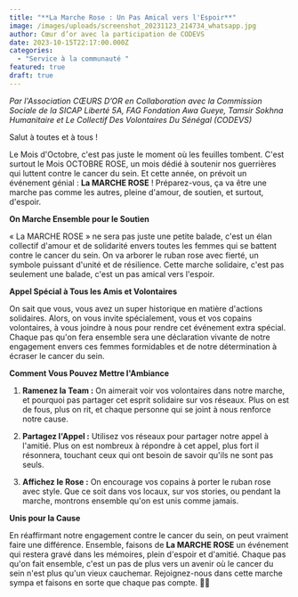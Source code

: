 ```yaml
---
title: "**La Marche Rose : Un Pas Amical vers l'Espoir**"
image: /images/uploads/screenshot_20231123_214734_whatsapp.jpg
author: Cœur d’or avec la participation de CODEVS
date: 2023-10-15T22:17:00.000Z
categories:
  - "Service à la communauté "
featured: true
draft: true
---
```

*Par l'Association CŒURS D’OR en Collaboration avec la Commission Sociale de la SICAP Liberté 5A, FAG Fondation Awa Gueye, Tamsir Sokhna Humanitaire et Le Collectif Des Volontaires Du Sénégal (CODEVS)*

Salut à toutes et à tous !

Le Mois d'Octobre, c'est pas juste le moment où les feuilles tombent. C'est surtout le Mois OCTOBRE ROSE, un mois dédié à soutenir nos guerrières qui luttent contre le cancer du sein. Et cette année, on prévoit un événement génial : **La MARCHE ROSE** ! Préparez-vous, ça va être une marche pas comme les autres, pleine d'amour, de soutien, et surtout, d'espoir.

**On Marche Ensemble pour le Soutien**

« La MARCHE ROSE » ne sera pas juste une petite balade, c'est un élan collectif d'amour et de solidarité envers toutes les femmes qui se battent contre le cancer du sein. On va arborer le ruban rose avec fierté, un symbole puissant d'unité et de résilience. Cette marche solidaire, c'est pas seulement une balade, c'est un pas amical vers l'espoir.

**Appel Spécial à Tous les Amis et Volontaires**

On sait que vous, vous avez un super historique en matière d'actions solidaires. Alors, on vous invite spécialement, vous et vos copains volontaires, à vous joindre à nous pour rendre cet événement extra spécial. Chaque pas qu'on fera ensemble sera une déclaration vivante de notre engagement envers ces femmes formidables et de notre détermination à écraser le cancer du sein.

**Comment Vous Pouvez Mettre l'Ambiance**

1. **Ramenez la Team :** On aimerait voir vos volontaires dans notre marche, et pourquoi pas partager cet esprit solidaire sur vos réseaux. Plus on est de fous, plus on rit, et chaque personne qui se joint à nous renforce notre cause.

2. **Partagez l'Appel :** Utilisez vos réseaux pour partager notre appel à l'amitié. Plus on est nombreux à répondre à cet appel, plus fort il résonnera, touchant ceux qui ont besoin de savoir qu'ils ne sont pas seuls.

3. **Affichez le Rose :** On encourage vos copains à porter le ruban rose avec style. Que ce soit dans vos locaux, sur vos stories, ou pendant la marche, montrons ensemble qu'on est unis comme jamais.

**Unis pour la Cause**

En réaffirmant notre engagement contre le cancer du sein, on peut vraiment faire une différence. Ensemble, faisons de **La MARCHE ROSE** un événement qui restera gravé dans les mémoires, plein d'espoir et d'amitié. Chaque pas qu'on fait ensemble, c'est un pas de plus vers un avenir où le cancer du sein n'est plus qu'un vieux cauchemar. Rejoignez-nous dans cette marche sympa et faisons en sorte que chaque pas compte. 🎀💖
